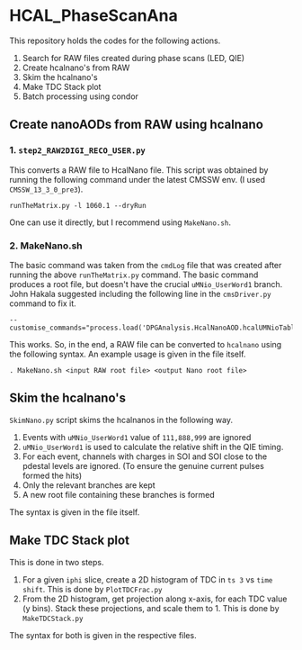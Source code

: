 # HCAL_PhaseScanAna

This repository holds the codes for the following actions.

1. Search for RAW files created during phase scans (LED, QIE)
2. Create hcalnano's from RAW
3. Skim the hcalnano's
4. Make TDC Stack plot
5. Batch processing using condor

## Create nanoAODs from RAW using hcalnano
### 1. `step2_RAW2DIGI_RECO_USER.py`
This converts a RAW file to HcalNano file. This script was obtained by running the following command under the latest CMSSW env. (I used `CMSSW_13_3_0_pre3`).
```
runTheMatrix.py -l 1060.1 --dryRun
```
One can use it directly, but I recommend using `MakeNano.sh`.
### 2. MakeNano.sh
The basic command was taken from the `cmdLog` file that was created after running the above `runTheMatrix.py` command. The basic command produces a root file, but doesn't have the crucial `uMNio_UserWord1` branch. John Hakala suggested including the following line in the `cmsDriver.py` command to fix it.
```
--customise_commands="process.load('DPGAnalysis.HcalNanoAOD.hcalUMNioTable_cff')\nprocess.hcalNanoTask.add(process.uMNioTable)\nprocess.hcalNanoDigiTask.add(process.uMNioTable)"
```
This works. So, in the end, a RAW file can be converted to `hcalnano` using the following syntax. An example usage is given in the file itself.
```
. MakeNano.sh <input RAW root file> <output Nano root file>
```
## Skim the hcalnano's
`SkimNano.py` script skims the hcalnanos in the following way.
1. Events with `uMNio_UserWord1` value of `111,888,999` are ignored
2. `uMNio_UserWord1` is used to calculate the relative shift in the QIE timing.
3. For each event, channels with charges in SOI and SOI close to the pdestal levels are ignored. (To ensure the genuine current pulses formed the hits)
4. Only the relevant branches are kept
5. A new root file containing these branches is formed

The syntax is given in the file itself. 

## Make TDC Stack plot
This is done in two steps.
1. For a given `iphi` slice, create a 2D histogram of TDC in `ts 3` vs `time shift`. This is done by `PlotTDCFrac.py`
2. From the 2D histogram, get projection along x-axis, for each TDC value (y bins). Stack these projections, and scale them to 1. This is done by `MakeTDCStack.py`

The syntax for both is given in the respective files.

